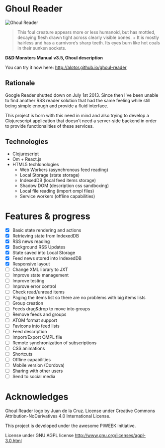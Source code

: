 Ghoul Reader
============
![Ghoul Reader](https://raw.githubusercontent.com/PIWEEK/ghoul-reader/master/src/assets/images/logo400.png)

>This foul creature appears more or less humanoid, but has mottled, decaying flesh drawn tight across clearly visible bones. +
>It is mostly hairless and has a carnivore’s sharp teeth. Its eyes burn like hot coals in their sunken sockets.

**D&D Monsters Manual v3.5, Ghoul description**

You can try it now here: http://alotor.github.io/ghoul-reader

## Rationale

Google Reader shutted down on July 1st 2013. Since then I've been unable to find another RSS reader solution that had the same feeling while still being simple enough and provide a fluid interface.

This project is born with this need in mind and also trying to develop a Clojurescript application that doesn't need a server-side backend in order to provide functionalities of these services.

## Technologies

- Clojurescript
- Om + React.js
- HTML5 techlonologies
  - Web Workers (asynchronous feed reading)
  - Local Storage (state storage)
  - IndexedDB (local feed items storage)
  - Shadow DOM (description css sandboxing)
  - Local file reading (import ompl files)
  - Service workers (offline capabilities)

# Features & progress

- [X] Basic state rendering and actions
- [X] Retrieving state from IndexedDB
- [X] RSS news reading
- [X] Background RSS Updates
- [X] State saved into Local Storage
- [X] Feed news stored into IndexedDB
- [X] Responsive layout
- [ ] Change XML library to JXT
- [ ] Improve state management
- [ ] Improve testing
- [ ] Improve error control
- [ ] Check read/unread items
- [ ] Paging the items list so there are no problems with big items lists
- [ ] Group creation
- [ ] Feeds drag&drop to move into groups
- [ ] Remove feeds and groups
- [ ] ATOM format support
- [ ] Favicons into feed lists
- [ ] Feed description
- [ ] Import/Export OMPL file
- [ ] Remote synchronization of subscriptions
- [ ] CSS animations
- [ ] Shortcuts
- [ ] Offline capabilities
- [ ] Mobile version (Cordova)
- [ ] Sharing with other users
- [ ] Send to social media

# Acknowledges

Ghoul Reader logo by Juan de la Cruz. License under Creative Commons Attribution-NoDerivatives 4.0 International License.

This project is developed under the awesome PIWEEK initiative.

License under GNU AGPL license http://www.gnu.org/licenses/agpl-3.0.html
